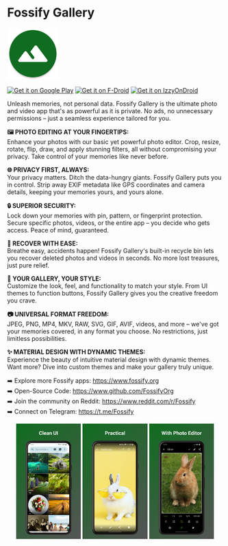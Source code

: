 # Fossify Gallery

<img alt="Logo" src="graphics/icon.webp" width="120" />

<a href='https://play.google.com/store/apps/details?id=org.fossify.gallery'><img alt='Get it on Google Play' src='https://play.google.com/intl/en_us/badges/static/images/badges/en_badge_web_generic.png' height=80/></a> <a href="https://f-droid.org/en/packages/org.fossify.gallery/"><img src="https://fdroid.gitlab.io/artwork/badge/get-it-on-en.svg" alt="Get it on F-Droid" height=80/></a> <a href="https://apt.izzysoft.de/fdroid/index/apk/org.fossify.gallery"><img src="https://gitlab.com/IzzyOnDroid/repo/-/raw/master/assets/IzzyOnDroid.png" alt="Get it on IzzyOnDroid" height=80/></a>

Unleash memories, not personal data. Fossify Gallery is the ultimate photo and video app that's as powerful as it is private. No ads, no unnecessary permissions – just a seamless experience tailored for you.

**🖼️ PHOTO EDITING AT YOUR FINGERTIPS:**  
Enhance your photos with our basic yet powerful photo editor. Crop, resize, rotate, flip, draw, and apply stunning filters, all without compromising your privacy. Take control of your memories like never before.

**🌐 PRIVACY FIRST, ALWAYS:**  
Your privacy matters. Ditch the data-hungry giants. Fossify Gallery puts you in control. Strip away EXIF metadata like GPS coordinates and camera details, keeping your memories yours, and yours alone.

**🔒 SUPERIOR SECURITY:**  
Lock down your memories with pin, pattern, or fingerprint protection. Secure specific photos, videos, or the entire app – you decide who gets access. Peace of mind, guaranteed.

**🔄 RECOVER WITH EASE:**  
Breathe easy, accidents happen! Fossify Gallery's built-in recycle bin lets you recover deleted photos and videos in seconds. No more lost treasures, just pure relief.

**🎨 YOUR GALLERY, YOUR STYLE:**  
Customize the look, feel, and functionality to match your style. From UI themes to function buttons, Fossify Gallery gives you the creative freedom you crave.

**📷 UNIVERSAL FORMAT FREEDOM:**  
JPEG, PNG, MP4, MKV, RAW, SVG, GIF, AVIF, videos, and more – we've got your memories covered, in any format you choose. No restrictions, just limitless possibilities.

**✨ MATERIAL DESIGN WITH DYNAMIC THEMES:**  
Experience the beauty of intuitive material design with dynamic themes. Want more? Dive into custom themes and make your gallery truly unique.

➡️ Explore more Fossify apps: https://www.fossify.org<br>
➡️ Open-Source Code: https://www.github.com/FossifyOrg<br>
➡️ Join the community on Reddit: https://www.reddit.com/r/Fossify<br>
➡️ Connect on Telegram: https://t.me/Fossify

<div align="center">
<img alt="App image" src="fastlane/metadata/android/en-US/images/phoneScreenshots/1_en-US.png" width="30%">
<img alt="App image" src="fastlane/metadata/android/en-US/images/phoneScreenshots/2_en-US.png" width="30%">
<img alt="App image" src="fastlane/metadata/android/en-US/images/phoneScreenshots/3_en-US.png" width="30%">
</div>
